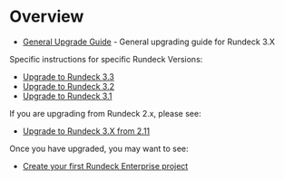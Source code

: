 # Overview


- [General Upgrade Guide](upgrading.md) - General upgrading guide for Rundeck 3.X

Specific instructions for specific Rundeck Versions:

- [Upgrade to Rundeck 3.3](upgrading-to-rundeck-3.3.md)
- [Upgrade to Rundeck 3.2](upgrading-to-rundeck-3.2.md)
- [Upgrade to Rundeck 3.1](upgrading-to-rundeck-3.1.md)


If you are upgrading from Rundeck 2.x, please see:

- [Upgrade to Rundeck 3.X from 2.11](upgrading-to-rundeck3.md)

Once you have upgraded, you may want to see:

- [Create your first Rundeck Enterprise project](/manual/03-getting-started.md#project-setup)
